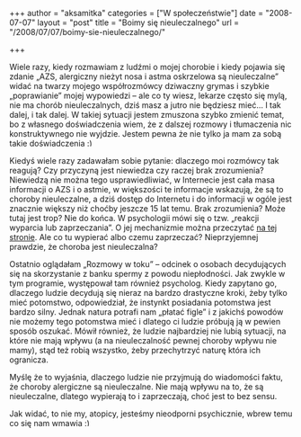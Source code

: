 +++
author = "aksamitka"
categories = ["W społeczeństwie"]
date = "2008-07-07"
layout = "post"
title = "Boimy się nieuleczalnego"
url = "/2008/07/07/boimy-sie-nieuleczalnego/"

+++

Wiele razy, kiedy rozmawiam z ludźmi o mojej chorobie i kiedy pojawia się zdanie &#8222;AZS, alergiczny nieżyt nosa i astma oskrzelowa są nieuleczalne&#8221; widać na twarzy mojego współrozmówcy dziwaczny grymas i szybkie &#8222;poprawianie&#8221; mojej wypowiedzi &#8211; ale co ty wiesz, lekarze często się mylą, nie ma chorób nieuleczalnych, dziś masz a jutro nie będziesz mieć&#8230; I tak dalej, i tak dalej. W takiej sytuacji jestem zmuszona szybko zmienić temat, bo z własnego doświadczenia wiem, że z dalszej rozmowy i tłumaczenia nic konstruktywnego nie wyjdzie. Jestem pewna że nie tylko ja mam za sobą takie doświadczenia <img src="http://blog.atopowe.pl/wp-includes/images/smilies/simple-smile.png" alt=":)" class="wp-smiley" style="height: 1em; max-height: 1em;" />

<!--more-->


  
Kiedyś wiele razy zadawałam sobie pytanie: dlaczego moi rozmówcy tak reagują? Czy przyczyną jest niewiedza czy raczej brak zrozumienia? Niewiedzą nie można tego usprawiedliwiać, w Internecie jest cała masa informacji o AZS i o astmie, w większości te informacje wskazują, że są to choroby nieuleczalne, a dziś dostęp do Internetu i do informacji w ogóle jest znacznie większy niż choćby jeszcze 15 lat temu. Brak zrozumienia? Może tutaj jest trop? Nie do końca. W psychologii mówi się o tzw. &#8222;reakcji wyparcia lub zaprzeczania&#8221;. O jej mechanizmie można przeczytać <a title="Wikipedia - psychologia " href="http://pl.wikipedia.org/wiki/Mechanizmy_obronne_(psychologia)" target="_self">na tej stronie</a>. Ale co tu wypierać albo czemu zaprzeczać? Nieprzyjemnej prawdzie, że choroba jest nieuleczalna?

Ostatnio oglądałam &#8222;Rozmowy w toku&#8221; &#8211; odcinek o osobach decydujących się na skorzystanie z banku spermy z powodu niepłodności. Jak zwykle w tym programie, występował tam również psycholog. Kiedy zapytano go, dlaczego ludzie decydują się nieraz na bardzo drastyczne kroki, żeby tylko mieć potomstwo, odpowiedział, że instynkt posiadania potomstwa jest bardzo silny. Jednak natura potrafi nam &#8222;płatać figle&#8221; i z jakichś powodów nie możemy tego potomstwa mieć i dlatego ci ludzie próbują ją w pewien sposób oszukać. Mówił również, że ludzie najbardziej nie lubią sytuacji, na które nie mają wpływu (a na nieuleczalność pewnej choroby wpływu nie mamy), stąd też robią wszystko, żeby przechytrzyć naturę która ich ogranicza.

Myślę że to wyjaśnia, dlaczego ludzie nie przyjmują do wiadomości faktu, że choroby alergiczne są nieuleczalne. Nie mają wpływu na to, że są nieuleczalne, dlatego wypierają to i zaprzeczają, choć jest to bez sensu.

Jak widać, to nie my, atopicy, jesteśmy nieodporni psychicznie, wbrew temu co się nam wmawia <img src="http://blog.atopowe.pl/wp-includes/images/smilies/simple-smile.png" alt=":)" class="wp-smiley" style="height: 1em; max-height: 1em;" />